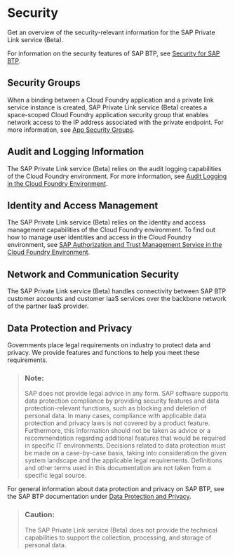 <!-- loio3195b1f7174d4ea78e5962c3f2f59131 -->

# Security

Get an overview of the security-relevant information for the SAP Private Link service \(Beta\).

For information on the security features of SAP BTP, see [Security for SAP BTP](https://help.sap.com/viewer/65de2977205c403bbc107264b8eccf4b/Cloud/en-US/e129aa20c78c4a9fb379b9803b02e5f6.html).



<a name="loio3195b1f7174d4ea78e5962c3f2f59131__section_by1_mnj_1qb"/>

## Security Groups

When a binding between a Cloud Foundry application and a private link service instance is created, SAP Private Link service \(Beta\) creates a space-scoped Cloud Foundry application security group that enables network access to the IP address associated with the private endpoint. For more information, see [App Security Groups](https://docs.cloudfoundry.org/concepts/asg.html).



<a name="loio3195b1f7174d4ea78e5962c3f2f59131__section_nqf_11f_kqb"/>

## Audit and Logging Information

The SAP Private Link service \(Beta\) relies on the audit logging capabilities of the Cloud Foundry environment. For more information, see [Audit Logging in the Cloud Foundry Environment](https://help.sap.com/viewer/65de2977205c403bbc107264b8eccf4b/Cloud/en-US/f92c86ab11f6474ea5579d839051c334.html).



<a name="loio3195b1f7174d4ea78e5962c3f2f59131__section_izk_l3x_z4b"/>

## Identity and Access Management

The SAP Private Link service \(Beta\) relies on the identity and access management capabilities of the Cloud Foundry environment. To find out how to manage user identities and access in the Cloud Foundry environment, see [SAP Authorization and Trust Management Service in the Cloud Foundry Environment](https://help.sap.com/viewer/65de2977205c403bbc107264b8eccf4b/Cloud/en-US/6373bb7a96114d619bfdfdc6f505d1b9.html).



<a name="loio3195b1f7174d4ea78e5962c3f2f59131__section_v4m_l3x_z4b"/>

## Network and Communication Security

The SAP Private Link service \(Beta\) handles connectivity between SAP BTP customer accounts and customer IaaS services over the backbone network of the partner IaaS provider.



<a name="loio3195b1f7174d4ea78e5962c3f2f59131__section_sy4_l3x_z4b"/>

## Data Protection and Privacy

Governments place legal requirements on industry to protect data and privacy. We provide features and functions to help you meet these requirements.

> ### Note:  
> SAP does not provide legal advice in any form. SAP software supports data protection compliance by providing security features and data protection-relevant functions, such as blocking and deletion of personal data. In many cases, compliance with applicable data protection and privacy laws is not covered by a product feature. Furthermore, this information should not be taken as advice or a recommendation regarding additional features that would be required in specific IT environments. Decisions related to data protection must be made on a case-by-case basis, taking into consideration the given system landscape and the applicable legal requirements. Definitions and other terms used in this documentation are not taken from a specific legal source.

For general information about data protection and privacy on SAP BTP, see the SAP BTP documentation under [Data Protection and Privacy](https://help.sap.com/viewer/ea72206b834e4ace9cd834feed6c0e09/Cloud/en-US/7e513d31704a4a87831191e504ca850a.html).

> ### Caution:  
> The SAP Private Link service \(Beta\) does not provide the technical capabilities to support the collection, processing, and storage of personal data.

